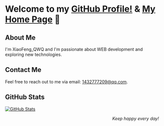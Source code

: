 # Welcome to my [GitHub Profile!](https://github.com/XiaoFeng-QWQ/) & [My Home Page](https://qwq.now.cc/) 👋

## About Me
I'm XiaoFeng_QWQ and I'm passionate about WEB development and exploring new technologies.

## Contact Me
Feel free to reach out to me via email: [1432777209@qq.com](mailto:1432777209@qq.com).

## GitHub Stats
[![GitHub Stats](https://api-github-readme-stats.dfggmc.top/api?username=XiaoFeng-QWQ&show_icons=true)](https://github.com/xiaoFeng-QWQ)

<div align="right"><i>Keep happy every day!</i></div>